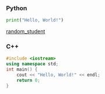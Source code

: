 ### Python
```python
print("Hello, World!")
```
[random_student](https://github.com/works456/works456/releases/download/v1.0/random_student.rar)

### C++
```cpp
#include <iostream>
using namespace std;
int main() {
	cout << "Hello, World!" << endl;
	return 0;
}
```